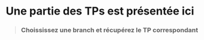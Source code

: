 # Une partie des TPs est présentée ici

> ### Choississez une branch et récupérez le TP correspondant
